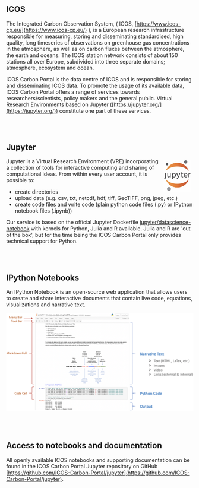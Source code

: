 #
## ICOS

The Integrated Carbon Observation System, ( ICOS,  [https://www.icos-cp.eu/](https://www.icos-cp.eu/) ), is a European research infrastructure responsible for measuring, storing and disseminating standardised, high quality, long timeseries of observations on greenhouse gas concentrations in the atmosphere, as well as on carbon fluxes between the atmosphere, the earth and oceans. The ICOS station network consists of about 150 stations all over Europe, subdivided into three separate domains; atmosphere, ecosystem and ocean.

ICOS Carbon Portal is the data centre of ICOS and is responsible for storing and disseminating ICOS data. To promote the usage of its available data, ICOS Carbon Portal offers a range of services towards researchers/scientists, policy makers and the general public. Virtual Research Environments based on Jupyter ([https://jupyter.org/](https://jupyter.org/)) constitute one part of these services.

<br>
<br>

## Jupyter
<img style="float: right; padding: 5px" src="img/jupyter_logo.png" width="75" align="right"/>
Jupyter is a Virtual Research Environment (VRE) incorporating a collection of tools for interactive computing and sharing of computational ideas. From within every user account, it is possible to: 

- create directories
- upload data (e.g. csv, txt, netcdf, hdf, tiff, GeoTIFF, png, jpeg, etc.)
- create code files and write code (plain python code files (.py) or IPython notebook files (.ipynb))

Our service is based on the official Jupyter Dockerfile  [jupyter/datascience-notebook](http://jupyter-docker-stacks.readthedocs.io/en/latest/using/selecting.html#jupyter-datascience-notebook) with kernels for Python, Julia and R available. Julia and R are 'out of the box', but for the time being the ICOS Carbon Portal only provides technical support for Python.

<br>
<br>

## IPython Notebooks
An IPython Notebook is an open-source web application that allows users to create and share interactive documents that contain live code, equations, visualizations and narrative text. 

![Result](img/notebook_example.png)

<br>
<br>

## Access to notebooks and documentation
All openly available ICOS notebooks and supporting documentation can be found in the ICOS Carbon Portal Jupyter repository on GitHub [https://github.com/ICOS-Carbon-Portal/jupyter](https://github.com/ICOS-Carbon-Portal/jupyter).
